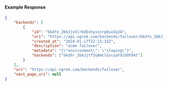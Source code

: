 <!-- Code generated for API Clients. DO NOT EDIT. -->

#### Example Response

```json
{
	"backends": [
		{
			"id": "bkdfo_2b6Jjv5lrbdDihyxinrpbLeZq3A",
			"uri": "https://api.ngrok.com/backends/failover/bkdfo_2b6Jjv5lrbdDihyxinrpbLeZq3A",
			"created_at": "2024-01-17T22:15:33Z",
			"description": "acme failover",
			"metadata": "{\"environment\": \"staging\"}",
			"backends": ["bkdhr_2b6JjtfIGAHclGscyaFXzSOFD4t"]
		}
	],
	"uri": "https://api.ngrok.com/backends/failover",
	"next_page_uri": null
}
```

